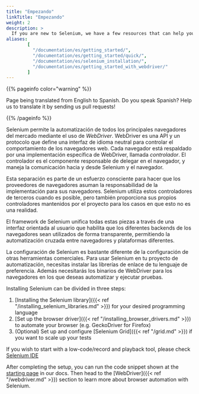 ```yaml
---
title: "Empezando"
linkTitle: "Empezando"
weight: 2
description: >
  If you are new to Selenium, we have a few resources that can help you get up to speed right away.
aliases: 
        [
          "/documentation/es/getting_started/", 
          "/documentation/es/getting_started/quick/",
          "/documentation/es/selenium_installation/",
          "/documentation/es/getting_started_with_webdriver/"
        ]
---
```


{{% pageinfo color="warning" %}}
<p class="lead">
   <i class="fas fa-language display-4"></i> 
   Page being translated from 
   English to Spanish. Do you speak Spanish? Help us to translate
   it by sending us pull requests!
</p>
{{% /pageinfo %}}

Selenium permite la automatización de todos los principales
navegadores del mercado mediante el uso de _WebDriver_.
WebDriver es una API y un protocolo que define una interfaz de idioma neutral
para controlar el comportamiento de los navegadores web.
Cada navegador está respaldado por una implementación
específica de WebDriver, llamada *controlador*.
El controlador es el componente responsable de delegar en el navegador,
y maneja la comunicación hacia y desde Selenium y el navegador.

Esta separación es parte de un esfuerzo consciente para hacer
que los proveedores de navegadores asuman la responsabilidad de la
implementación para sus navegadores.
Selenium utiliza estos controladores de terceros cuando es posible,
pero también proporciona sus propios controladores mantenidos por el proyecto
para los casos en que esto no es una realidad.

El framework de Selenium unifica todas estas piezas
a través de una interfaz orientada al usuario que habilita que
los diferentes backends de los navegadores sean utilizados de forma 
transparente, permitiendo la automatización cruzada entre navegadores
y plataformas diferentes.

La configuración de Selenium es bastante diferente de la configuración
de otras herramientas comerciales.
Para usar Selenium en tu proyecto de automatización,
necesitas instalar las librerías de enlace de tu lenguaje de preferencia.
Además necesitarás los binarios de WebDriver para los navegadores 
en los que deseas automatizar y ejecutar pruebas.

Installing Selenium can be divided in three steps:

1. [Installing the Selenium library]({{< ref "/installing_selenium_libraries.md" >}}) for your desired programming language
2. [Set up the browser driver]({{< ref "/installing_browser_drivers.md" >}}) to automate your browser (e.g. GeckoDriver for Firefox)
3. (Optional) Set up and configure [Selenium Grid]({{< ref "/grid.md" >}}) if you want to scale up your tests

If you wish to start with a low-code/record and playback tool, please check 
[Selenium IDE](https://selenium.dev/selenium-ide)

After completing the setup, you can run the code snippet shown at the 
[starting page](/es/documentation) in our docs. Then head to the 
[WebDriver]({{< ref "/webdriver.md" >}}) section to learn more about
browser automation with Selenium.
